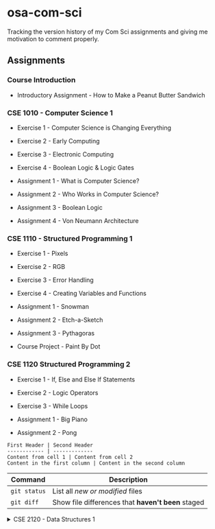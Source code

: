 # osa-com-sci
Tracking the version history of my Com Sci assignments and giving me motivation to comment properly.

## Assignments

### Course Introduction
- Introductory Assignment - How to Make a Peanut Butter Sandwich

### CSE 1010 - Computer Science 1
- Exercise 1 - Computer Science is Changing Everything
- Exercise 2 - Early Computing
- Exercise 3 - Electronic Computing
- Exercise 4 - Boolean Logic  & Logic Gates

- Assignment 1 - What is Computer Science?
- Assignment 2 - Who Works in Computer Science?
- Assignment 3 - Boolean Logic
- Assignment 4 - Von Neumann Architecture

### CSE 1110 - Structured Programming 1
- Exercise 1 - Pixels
- Exercise 2 - RGB
- Exercise 3 - Error Handling
- Exercise 4 - Creating Variables and Functions

- Assignment 1 - Snowman
- Assignment 2 - Etch-a-Sketch
- Assignment 3 - Pythagoras
- Course Project - Paint By Dot

### CSE 1120 Structured Programming 2
- Exercise 1 - If, Else and Else If Statements
- Exercise 2 - Logic Operators
- Exercise 3 - While Loops
  
- Assignment 1 - Big Piano
- Assignment 2 - Pong

```
First Header | Second Header
------------ | -------------
Content from cell 1 | Content from cell 2
Content in the first column | Content in the second column
```

| Command | Description |
| --- | --- |
| `git status` | List all *new or modified* files |
| `git diff` | Show file differences that **haven't been** staged |

<details>
  <summary>CSE 2120 - Data Structures 1</summary>

  Exercises | Weighting (Total 30%)
  --------- | ---------------------
  Exercise 1 - Data Structures | 5%
  Exercise 2 - Hangman | 5%
  Exercise 3 - Pseudocode | 10%
  Exercise 4 - More Data Structures | 10%

  ```
  Assignments | Weighting (Total 45%)
  ----------- | ---------------------
  Assignment 1 - Data Structures | 10%
  Assignment 2 - Cryptography (omitted) | 15%
  Assignment 3 - Battleship | 20%
  ```

  ```
  Course Project - Zero Hour - 25%
  ```
</details>